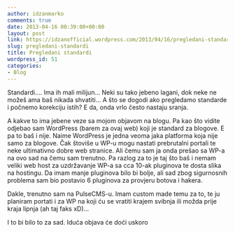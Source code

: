 ```yaml
---
author: idzanmarko
comments: true
date: 2013-04-16 00:39:00+00:00
layout: post
link: https://idzanofficial.wordpress.com/2013/04/16/pregledani-standardi/
slug: pregledani-standardi
title: Pregledani standardi
wordpress_id: 51
categories:
- Blog
---
```


Standardi.... Ima ih mali milijun... Neki su tako jebeno lagani, dok neke ne možeš ama baš nikada shvatiti... A što se dogodi ako pregledamo standarde i počnemo korekciju istih? E da, onda vrlo često nastaju sranja.  
  
  
  
A kakve to ima jebene veze sa mojom objavom na blogu. Pa kao što vidite odjebao sam WordPress (barem za ovaj web) koji je standard za blogove. E pa to baš i nije. Naime WordPress je jedna veoma jaka platforma koja nije samo za blogove. Čak štoviše u WP-u mogu nastati prebrutalni portali te neke ultimativno dobre web stranice. Ali čemu sam ja onda prešao sa WP-a na ovo sad na čemu sam trenutno. Pa razlog za to je taj što baš i nemam veliki web host za uzdržavanje WP-a sa cca 10-ak pluginova te dosta slika na hostingu. Da imam manje pluginova bilo bi bolje, ali sad zbog sigurnosnih problema sam bio postavio 6 pluginova za provjeru botova i hakera.  
  
Dakle, trenutno sam na PulseCMS-u. Imam custom made temu za to, te ju planiram portati i za WP na koji ću se vratiti krajem svibnja ili možda prije kraja lipnja (ah taj faks xD)...  
  
I to bi bilo to za sad. Iduća objava će doći uskoro
